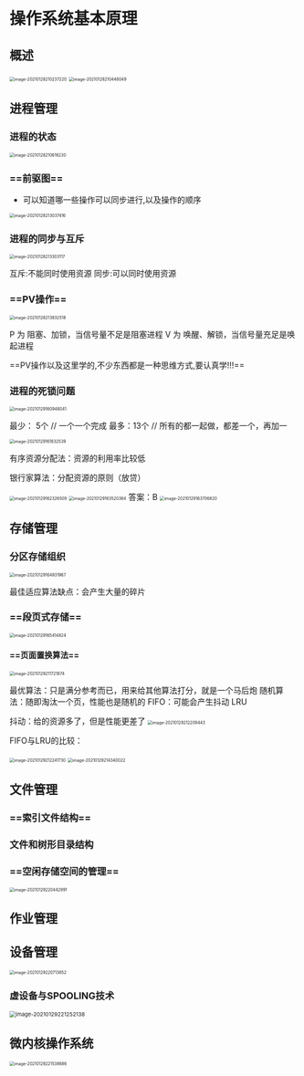 # 操作系统基本原理

## 概述

<img src="https://gitee.com/mygiteecx/img/raw/master/img//20210709201115.png" alt="image-20210128210237220" style="zoom:50%;" />



<img src="https://gitee.com/mygiteecx/img/raw/master/img//20210709201119.png" alt="image-20210128210448049" style="zoom:50%;" />



## 进程管理

### 进程的状态

<img src="https://gitee.com/mygiteecx/img/raw/master/img//20210709201128.png" alt="image-20210128210618230" style="zoom:50%;" />

### ==前驱图==

-   可以知道哪一些操作可以同步进行,以及操作的顺序


<img src="https://gitee.com/mygiteecx/img/raw/master/img//20210709201134.png" alt="image-20210128213037416" style="zoom:50%;" />

### 进程的同步与互斥

<img src="https://gitee.com/mygiteecx/img/raw/master/img//20210709201138.png" alt="image-20210128213303117" style="zoom:50%;" />

互斥:不能同时使用资源
同步:可以同时使用资源

### ==PV操作==

<img src="https://gitee.com/mygiteecx/img/raw/master/img//20210709201141.png" alt="image-20210128213832518" style="zoom:50%;" />

P 为 阻塞、加锁，当信号量不足是阻塞进程
V 为 唤醒、解锁，当信号量充足是唤起进程

==PV操作以及这里学的,不少东西都是一种思维方式,要认真学!!!==

### 进程的死锁问题

<img src="https://gitee.com/mygiteecx/img/raw/master/img//20210709201144.png" alt="image-20210129160948041" style="zoom:50%;" />

最少：  5个 // 一个一个完成
最多：13个 // 所有的都一起做，都差一个，再加一

<img src="https://gitee.com/mygiteecx/img/raw/master/img//20210709201148.png" alt="image-20210129161832539" style="zoom:50%;" />

有序资源分配法：资源的利用率比较低

银行家算法：分配资源的原则（放贷）

<img src="https://gitee.com/mygiteecx/img/raw/master/img//20210709201151.png" alt="image-20210129162326509" style="zoom:50%;" />

<img src="https://gitee.com/mygiteecx/img/raw/master/img//20210709201155.png" alt="image-20210129163520364" style="zoom:50%;" />
答案：B
<img src="https://gitee.com/mygiteecx/img/raw/master/img//20210709201158.png" alt="image-20210129163706820" style="zoom:50%;" />



## 存储管理

### 分区存储组织

<img src="https://gitee.com/mygiteecx/img/raw/master/img//20210709201202.png" alt="image-20210129164931967" style="zoom:50%;" />

最佳适应算法缺点：会产生大量的碎片

### ==段页式存储==

<img src="https://gitee.com/mygiteecx/img/raw/master/img//20210709201205.png" alt="image-20210129165414824" style="zoom:50%;" />

#### ==页面置换算法==

<img src="https://gitee.com/mygiteecx/img/raw/master/img//20210709201209.png" alt="image-20210129211721874" style="zoom:50%;" />

最优算法：只是满分参考而已，用来给其他算法打分，就是一个马后炮
随机算法：随即淘汰一个页，性能也是随机的
FIFO：可能会产生抖动
LRU

抖动：给的资源多了，但是性能更差了
<img src="https://gitee.com/mygiteecx/img/raw/master/img//20210709201213.png" alt="image-20210129212209443" style="zoom:50%;" />

FIFO与LRU的比较：

<img src="https://gitee.com/mygiteecx/img/raw/master/img//20210709201216.png" alt="image-20210129212241730" style="zoom:50%;" />

<img src="https://gitee.com/mygiteecx/img/raw/master/img//20210709201223.png" alt="image-20210129214340022" style="zoom:50%;" />



## 文件管理

### ==索引文件结构==

### 文件和树形目录结构

### ==空闲存储空间的管理==

<img src="https://gitee.com/mygiteecx/img/raw/master/img//20210709201227.png" alt="image-20210129220442991" style="zoom:50%;" />



## 作业管理



## 设备管理

<img src="https://gitee.com/mygiteecx/img/raw/master/img//20210709201231.png" alt="image-20210129220713852" style="zoom:50%;" />

### 虚设备与SPOOLING技术

<img src="https://gitee.com/mygiteecx/img/raw/master/img//20210709201234.png" alt="image-20210129221252138" style="zoom: 67%;" />



## 微内核操作系统

<img src="https://gitee.com/mygiteecx/img/raw/master/img//20210709201239.png" alt="image-20210129221538686" style="zoom:50%;" />

